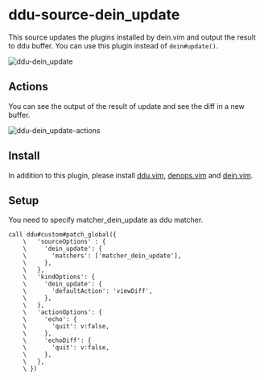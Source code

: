 # ddu-source-dein_update

This source updates the plugins installed by dein.vim and output the result to
ddu buffer. You can use this plugin instead of `dein#update()`.

![ddu-dein_update](https://user-images.githubusercontent.com/63794197/162573810-9cb9cfbc-052d-4863-8ec7-4deecb3356aa.gif)

## Actions

You can see the output of the result of update and see the diff in a new buffer.

![ddu-dein_update-actions](https://user-images.githubusercontent.com/63794197/162574041-f847ea9c-8a07-44e7-85e9-09f8f00dd604.gif)

## Install

In addition to this plugin, please install
[ddu.vim](https://github.com/Shougo/ddu.vim),
[denops.vim](https://github.com/vim-denops/denops.vim) and
[dein.vim](https://github.com/Shougo/dein.vim).

## Setup

You need to specify matcher_dein_update as ddu matcher.

```vim
call ddu#custom#patch_global({
    \   'sourceOptions' : {
    \     'dein_update': {
    \       'matchers': ['matcher_dein_update'],
    \     },
    \   },
    \   'kindOptions': {
    \     'dein_update': {
    \       'defaultAction': 'viewDiff',
    \     },
    \   },
    \   'actionOptions': {
    \     'echo': {
    \       'quit': v:false,
    \     },
    \     'echoDiff': {
    \       'quit': v:false,
    \     },
    \   },
    \ })
```
